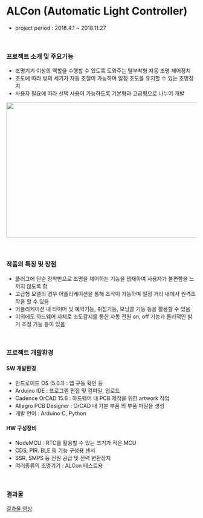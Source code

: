 # ALCon (Automatic Light Controller)

- project period : 2018.4.1 ~ 2018.11.27

<br>

### 프로젝트 소개 밎 주요기능
- 조명기기 이상의 역할을 수행할 수 있도록 도와주는 탈부착형 자동 조명 제어장치
- 조도에 따라 빛의 세기가 자동 조절이 가능하며 일정 조도를 유지할 수 있는 조명장치
- 사용자 필요에 따라 선택 사용이 가능하도록 기본형과 고급형으로 나누어 개발


<img src="https://github.com/user-attachments/assets/51af49c2-2b04-44ac-a923-394e2d8bfa07" width="750" height="358"/>

<br>
<br>
<br>

### 작품의 특징 및 장점
- 플러그에 단순 장착만으로 조명을 제어하는 기능을 탭재하여 사용자가 불편함을 느끼지 않도록 함
- 고급형 모델의 경우 어플리케이션을 통해 조작이 가능하며 일정 거리 내에서 원격조작을 할 수 있음
- 어플리케이션 내 타이머 및 예약기능, 취침기능, 모닝콜 기능 등을 활용할 수 있음
- 이외에도 하드웨어 자체로 조도감지를 통한 자동 전원 on, off 기능과 물리적인 밝기 조정 기능 등이 있음

<br>

### 프로젝트 개발환경
#### SW 개발환경
- 안드로이드 OS (5.0.1) : 앱 구동 확인 등
- Arduino IDE : 프로그램 편집 및 컴파일, 업로드
- Cadence OrCAD 15.6 : 하드웨어 내 PCB 제작을 위한 artwork 작업
- Allegro PCB Designer : OrCAD 내 기본 부품 외 부품 파일을 생성
- 개발 언어 : Arduino C, Python

#### HW 구성장비
- NodeMCU : RTC를 활용할 수 있는 크기가 작은 MCU
- CDS, PIR. BLE 등 기능 구성용 센서
- SSR, SMPS 등 전원 공급 및 전력 변환장치
- 여러종류의 조명기기 : ALCon 테스트용

<br>

### 결과물
[결과물 영상](https://youtu.be/CQbYO37CFTA)
